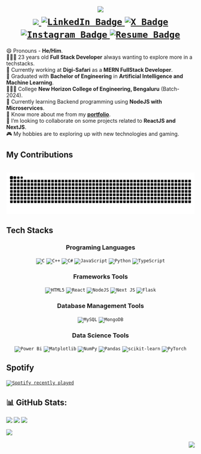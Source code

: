 <div id="header" align="center">
  <h1>
    <img src="https://readme-typing-svg.herokuapp.com?font=JetBrains+Mono&weight=600&pause=1000&color=BD03F7&center=true&vCenter=true&width=500&height=70&size=32&duration=4000&lines=Hello+There!+👋;+I'm+Rohan+Rai!;" />
    <div id="badges">
      <a href="mailto:rohan.rai932@outlook.com">
        <code><img src="https://img.shields.io/badge/Gmail-333333?style=for-the-badge&logo=gmail&logoColor=red" /></code>
      </a>
      <a href="https://linkedin.com/in/rohxnrai">
        <code><img src="https://img.shields.io/badge/LinkedIn-blue?logo=linkedin&logoColor=white&style=for-the-badge" alt="LinkedIn Badge"/></code>
      </a>
      <a href="https://x.com/rohxnrai">
        <code><img src="https://img.shields.io/badge/X-black?style=for-the-badge&logo=X&logoColor=white" alt="X Badge"/></code>
      </a>
      <a href="https://instagram.com/rohxn_rai">
        <code><img src="https://img.shields.io/badge/Instagram-%23E4405F.svg?style=for-the-badge&logo=Instagram&logoColor=white" alt="Instagram Badge"/></code>
      </a>
      <a href="https://portfolio-rohan-rai.vercel.app/">
        <code><img src="https://img.shields.io/badge/Portfolio-purple?style=for-the-badge&logo=thirdweb&logoColor=white" alt="Resume Badge"/></code>
      </a>
    </div>

  </h1>
</div>

😄 Pronouns - **He/Him**. <br>
👩🏻‍💻 23 years old **Full Stack Developer** always wanting to explore more in a techstacks. <br>
🏢 Currently working at **Digi-Safari** as a **MERN FullStack Developer**. <br>
🧠 Graduated with **Bachelor of Engineering** in **Artificial Intelligence and Machine Learning**. <br>
👩🏻‍🎓 College **New Horizon College of Engineering, Bengaluru** (Batch-2024). <br>
🌱 Currently learning Backend programming using **NodeJS with Microservices**. <br>
📄 Know more about me from my **[portfolio](https://portfolio-rohan-rai.vercel.app/)**. <br>
💭 I’m looking to collaborate on some projects related to **ReactJS and NextJS**.<br>
🎮 My hobbies are to exploring up with new technologies and gaming. <br>

<div>
  <!-- 
  🐍🐍
  -->
  <h2>My Contributions</h2>
  <br>
  <img src="https://raw.githubusercontent.com/rohxn-rai/rohxn-rai/output/github-contribution-grid-snake-dark.svg?palette=github-dark" alt="Snake animation" /> <br>
</div>

<h2>Tech Stacks</h2>

<div id="tech stack" align="center">

<h3>Programing Languages</h3>

<code>![C](https://img.shields.io/badge/c-%2300599C.svg?style=for-the-badge&logo=c&logoColor=white)</code>
<code>![C++](https://img.shields.io/badge/c++-%2300599C.svg?style=for-the-badge&logo=c%2B%2B&logoColor=white)</code>
<code>![C#](https://img.shields.io/badge/c%23-%23239120.svg?style=for-the-badge&logo=csharp&logoColor=white)</code>
<code>![JavaScript](https://img.shields.io/badge/javascript-%23323330.svg?style=for-the-badge&logo=javascript&logoColor=%23F7DF1E)</code>
<code>![Python](https://img.shields.io/badge/python-3670A0?style=for-the-badge&logo=python&logoColor=ffdd54)</code>
<code>![TypeScript](https://img.shields.io/badge/typescript-%23007ACC.svg?style=for-the-badge&logo=typescript&logoColor=white)</code> <br>

<h3>Frameworks Tools</h3>

<code>![HTML5](https://img.shields.io/badge/html5-%23E34F26.svg?style=for-the-badge&logo=html5&logoColor=white)</code>
<code>![React](https://img.shields.io/badge/react-%2320232a.svg?style=for-the-badge&logo=react&logoColor=%2361DAFB)</code>
<code>![NodeJS](https://img.shields.io/badge/node.js-6DA55F?style=for-the-badge&logo=node.js&logoColor=white)</code>
<code>![Next JS](https://img.shields.io/badge/Next-black?style=for-the-badge&logo=next.js&logoColor=white)</code>
<code>![Flask](https://img.shields.io/badge/flask-%23000.svg?style=for-the-badge&logo=flask&logoColor=white)</code> <br>

<h3>Database Management Tools</h3>

<code>![MySQL](https://img.shields.io/badge/mysql-4479A1.svg?style=for-the-badge&logo=mysql&logoColor=white)</code>
<code>![MongoDB](https://img.shields.io/badge/MongoDB-%234ea94b.svg?style=for-the-badge&logo=mongodb&logoColor=white)</code> <br>

<h3>Data Science Tools</h3>

<code>![Power Bi](https://img.shields.io/badge/power_bi-F2C811?style=for-the-badge&logo=powerbi&logoColor=black)</code>
<code>![Matplotlib](https://img.shields.io/badge/Matplotlib-%23ffffff.svg?style=for-the-badge&logo=Matplotlib&logoColor=black)</code>
<code>![NumPy](https://img.shields.io/badge/numpy-%23013243.svg?style=for-the-badge&logo=numpy&logoColor=white)</code>
<code>![Pandas](https://img.shields.io/badge/pandas-%23150458.svg?style=for-the-badge&logo=pandas&logoColor=white)</code>
<code>![scikit-learn](https://img.shields.io/badge/scikit--learn-%23F7931E.svg?style=for-the-badge&logo=scikit-learn&logoColor=white)</code>
<code>![PyTorch](https://img.shields.io/badge/PyTorch-%23EE4C2C.svg?style=for-the-badge&logo=PyTorch&logoColor=white)</code>

</div>

## Spotify

<code>[<img src="https://spotify-recently-played-readme.vercel.app/api?user=38qsqesuqes1woaigmsm9bejj&count=5&unique=true" alt="Spotify recently played" />](https://open.spotify.com/user/38qsqesuqes1woaigmsm9bejj)</code>

<div id="github-stats">

## 📊 GitHub Stats:

<div align="left">
  
![](https://github-readme-stats.vercel.app/api/top-langs/?username=rohxn-rai&theme=transparent&hide_border=true&include_all_commits=true&count_private=true&layout=pie&hide=jupyter%20notebook)
![](https://github-readme-streak-stats.herokuapp.com/?user=rohxn-rai&theme=transparent&hide_border=true)
![](https://github-profile-trophy.vercel.app/?username=rohxn-rai&theme=transparent&no-frame=true&no-bg=true&margin-w=2)

</div>

</div>

<!-- ![](https://github-readme-stats.vercel.app/api?username=rohxn-rai&theme=transparent&hide_border=true&include_all_commits=true&count_private=tru&show_icons=true&rank_icon=github)
![](https://github-contributor-stats.vercel.app/api?username=rohxn-rai&limit=2&theme=transparent&hide_border=true&combine_all_yearly_contributions=true) -->

![](https://quotes-github-readme.vercel.app/api?type=horizontal&theme=dark)

<img align="right" src="https://komarev.com/ghpvc/?username=rohxn-rai&style=flat" />
